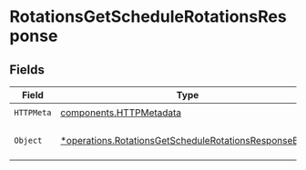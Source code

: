 # RotationsGetScheduleRotationsResponse


## Fields

| Field                                                                                                                         | Type                                                                                                                          | Required                                                                                                                      | Description                                                                                                                   |
| ----------------------------------------------------------------------------------------------------------------------------- | ----------------------------------------------------------------------------------------------------------------------------- | ----------------------------------------------------------------------------------------------------------------------------- | ----------------------------------------------------------------------------------------------------------------------------- |
| `HTTPMeta`                                                                                                                    | [components.HTTPMetadata](../../models/components/httpmetadata.md)                                                            | :heavy_check_mark:                                                                                                            | N/A                                                                                                                           |
| `Object`                                                                                                                      | [*operations.RotationsGetScheduleRotationsResponseBody](../../models/operations/rotationsgetschedulerotationsresponsebody.md) | :heavy_minus_sign:                                                                                                            | The request has succeeded.                                                                                                    |